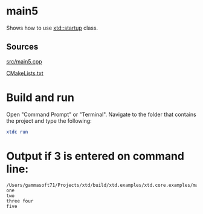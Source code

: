 # main5

Shows how to use [xtd::startup](https://codedocs.xyz/gammasoft71/xtd/startup_8h.html) class.

## Sources

[src/main5.cpp](src/main5.cpp)

[CMakeLists.txt](CMakeLists.txt)

# Build and run

Open "Command Prompt" or "Terminal". Navigate to the folder that contains the project and type the following:

```cmake
xtdc run
```

# Output if 3 is entered on command line:

```
/Users/gammasoft71/Projects/xtd/build/xtd.examples/xtd.core.examples/mains/main1/Debug/main5
one
two
three four
five
```
